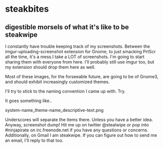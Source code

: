 # steakbites
## digestible morsels of what it's like to be steakwipe


I constantly have trouble keeping track of my screenshots. Between the imgur-uploading-screenshot extension for Gnome, to just smacking PrtScr all the time, it's a mess.I take a LOT of screenshots. I'm going to start sharing them with everyone from here. I'll probably still use imgur too, but my extension should drop them here as well.

Most of these images, for the forseeable future, are going to be of Gnome3, and should exhibit increasingly customized themes.

I'll try to stick to the naming convention I came up with. Try.

It goes something like..

system-name_theme-name_descriptive-text.png

Underscores will separate the items there. Unless you have a better idea. Anyway, screenshot dump! Hit me up on twitter @stealwipe or pop into #ninjapirate on irc.freenode.net if you have any questions or concerns. Additionally, on Gmail I am steakwipe. If you can figure out how to send me an email, I'll reply to that too.


 
